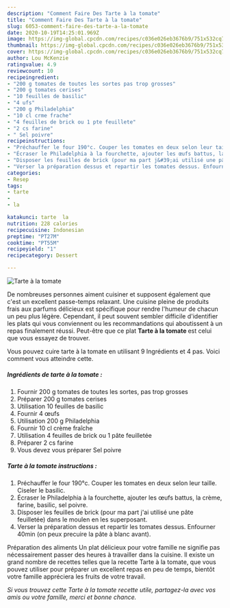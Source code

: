 ```yaml
---
description: "Comment Faire Des Tarte à la tomate"
title: "Comment Faire Des Tarte à la tomate"
slug: 6053-comment-faire-des-tarte-a-la-tomate
date: 2020-10-19T14:25:01.969Z
image: https://img-global.cpcdn.com/recipes/c036e026eb3676b9/751x532cq70/tarte-a-la-tomate-photo-principale-de-la-recette.jpg
thumbnail: https://img-global.cpcdn.com/recipes/c036e026eb3676b9/751x532cq70/tarte-a-la-tomate-photo-principale-de-la-recette.jpg
cover: https://img-global.cpcdn.com/recipes/c036e026eb3676b9/751x532cq70/tarte-a-la-tomate-photo-principale-de-la-recette.jpg
author: Lou McKenzie
ratingvalue: 4.9
reviewcount: 10
recipeingredient:
- "200 g tomates de toutes les sortes pas trop grosses"
- "200 g tomates cerises"
- "10 feuilles de basilic"
- "4 ufs"
- "200 g Philadelphia"
- "10 cl crme frache"
- "4 feuilles de brick ou 1 pte feuillete"
- "2 cs farine"
- " Sel poivre"
recipeinstructions:
- "Préchauffer le four 190°c. Couper les tomates en deux selon leur taille. Ciseler le basilic."
- "Écraser le Philadelphia à la fourchette, ajouter les œufs battus, la crème, farine, basilic, sel poivre."
- "Disposer les feuilles de brick (pour ma part j&#39;ai utilisé une pâte feuilletée) dans le moulen en les superposant."
- "Verser la préparation dessus et repartir les tomates dessus. Enfourner 40min (on peux precuire la pâte à blanc avant)."
categories:
- Resep
tags:
- tarte
- 
- la

katakunci: tarte  la 
nutrition: 228 calories
recipecuisine: Indonesian
preptime: "PT27M"
cooktime: "PT55M"
recipeyield: "1"
recipecategory: Dessert

---
```



![Tarte à la tomate](https://img-global.cpcdn.com/recipes/c036e026eb3676b9/751x532cq70/tarte-a-la-tomate-photo-principale-de-la-recette.jpg)

De nombreuses personnes aiment cuisiner et supposent également que c'est un excellent passe-temps relaxant. Une cuisine pleine de produits frais aux parfums délicieux est spécifique pour rendre l'humeur de chacun un peu plus légère. Cependant, il peut souvent sembler difficile d'identifier les plats qui vous conviennent ou les recommandations qui aboutissent à un repas finalement réussi. Peut-être que ce plat <strong> Tarte à la tomate </strong> est celui que vous essayez de trouver.

<!--inarticleads1-->

Vous pouvez cuire tarte à la tomate en utilisant 9 Ingrédients et 4 pas. Voici comment vous atteindre cette.

##### Ingrédients de tarte à la tomate :

1. Fournir 200 g tomates de toutes les sortes, pas trop grosses
1. Préparer 200 g tomates cerises
1. Utilisation 10 feuilles de basilic
1. Fournir 4 œufs
1. Utilisation 200 g Philadelphia
1. Fournir 10 cl crème fraîche
1. Utilisation 4 feuilles de brick ou 1 pâte feuilletée
1. Préparer 2 cs farine
1. Vous devez vous préparer  Sel poivre




<!--inarticleads2-->

##### Tarte à la tomate instructions :

1. Préchauffer le four 190°c. Couper les tomates en deux selon leur taille. Ciseler le basilic.
1. Écraser le Philadelphia à la fourchette, ajouter les œufs battus, la crème, farine, basilic, sel poivre.
1. Disposer les feuilles de brick (pour ma part j&#39;ai utilisé une pâte feuilletée) dans le moulen en les superposant.
1. Verser la préparation dessus et repartir les tomates dessus. Enfourner 40min (on peux precuire la pâte à blanc avant).




<!--inarticleads1-->

<p>
Préparation des aliments Un plat délicieux pour votre famille ne signifie pas nécessairement passer des heures à travailler dans la cuisine. Il existe un grand nombre de recettes telles que la recette Tarte à la tomate, que vous pouvez utiliser pour préparer un excellent repas en peu de temps, bientôt votre famille appréciera les fruits de votre travail.
</p>

<p>
<i>Si vous trouvez cette Tarte à la tomate recette utile, partagez-la avec vos amis ou votre famille, merci et bonne chance.</i>
</p>
